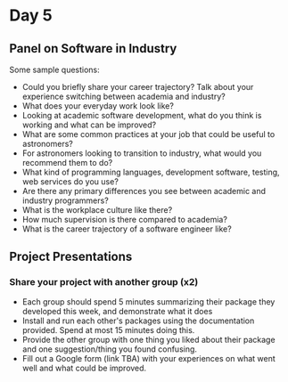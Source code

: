 # Day 5

## Panel on Software in Industry

Some sample questions:

  * Could you briefly share your career trajectory? Talk about your experience switching between academia and industry?
  * What does your everyday work look like?
  * Looking at academic software development, what do you think is working and what can be improved?
  * What are some common practices at your job that could be useful to astronomers?
  * For astronomers looking to transition to industry, what would you recommend them to do?
  * What kind of programming languages, development software, testing, web services do you use?
  * Are there any primary differences you see between academic and industry programmers?
  * What is the workplace culture like there? 
  * How much supervision is there compared to academia?
  * What is the career trajectory of a software engineer like?


## Project Presentations

### Share your project with another group (x2)

  * Each group should spend 5 minutes summarizing their package they developed this week, and demonstrate what it does
  * Install and run each other's packages using the documentation provided. Spend at most 15 minutes doing this. 
  * Provide the other group with one thing you liked about their package and one suggestion/thing you found confusing.
  * Fill out a Google form (link TBA) with your experiences on what went well and what could be improved.


  
